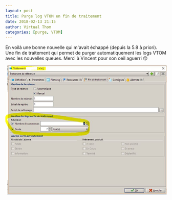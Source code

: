```yaml
---
layout: post
title: Purge log VTOM en fin de traitement
date: 2018-02-13 21:15
author: Virtual Thom
categories: [purge, VTOM]
---
```

En voilà une bonne nouvelle qui m'avait échappé (depuis la 5.8 à priori). Une fin de traitement qui permet de purger automatiquement les logs VTOM avec les nouvelles queues. Merci à Vincent pour son oeil aguerri :stuck_out_tongue_winking_eye:

![Purge automatique log VTOM fin de traitement](/wp-content/uploads/purge_vtom_fin_job.jpg)
